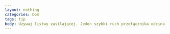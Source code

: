 ```yaml
---
layout: nothing
categories: Dom
tags: tip
body: Używaj listwy zasilającej. Jeden szybki ruch przełącznika odcina energię od wszystkich podłączonych urządzeń elektrycznych, zmniejszając pobór energii.
---
```

